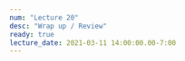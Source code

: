 ```yaml
---
num: "Lecture 20"
desc: "Wrap up / Review"
ready: true
lecture_date: 2021-03-11 14:00:00.00-7:00
---
```

